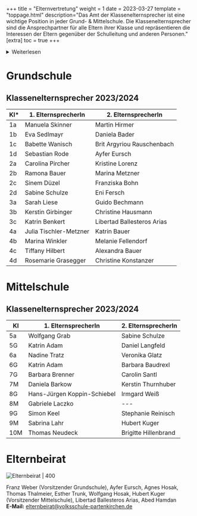 +++
title = "Elternvertretung"
weight = 1
date = 2023-03-27
template = "toppage.html"
description="Das Amt der Klassenelternsprecher ist eine wichtige Position in jeder Grund- & Mittelschule. Die Klassenelternsprecher sind die Ansprechpartner für alle Eltern ihrer Klasse und repräsentieren die Interessen der Eltern gegenüber der Schulleitung und anderen Personen."
[extra]
toc = true
+++
<details>
<summary>Weiterlesen</summary>
Die Aufgaben der Klassenselternsprecher sind vielfältig. Sie organisieren Elternabende, informieren die Eltern über schulische Angelegenheiten und unterstützen bei der Organisation von Klassenfesten und Ausflügen. Darüber hinaus sind sie Teil des Schulelternbeirats und vertreten die Interessen der Eltern auf Schul- und Gremiensitzungen.

Ein wichtiger Aspekt ihrer Arbeit ist die Zusammenarbeit mit der Lehrerin oder dem Lehrer der Klasse. Sie sind Bindeglied zwischen Eltern und Schule und tragen dazu bei, dass ein gutes Verhältnis zwischen beiden Parteien besteht. Wenn es Probleme oder Konflikte gibt, können sie vermitteln und helfen, eine Lösung zu finden.

Die Klassenselternsprecher haben auch eine wichtige Rolle bei der Mitgestaltung des Schulalltags. Sie können Anregungen und Vorschläge der Eltern an die Schulleitung weitergeben und somit dazu beitragen, dass die Schule den Bedürfnissen der Kinder und Eltern gerecht wird.

Um Klassenselternsprecher zu werden, müssen Eltern bei der Wahlversammlung der Klassenelternschaft kandidieren. Hierbei ist es wichtig, dass sie die Unterstützung der anderen Eltern haben und sich aktiv in die Arbeit einbringen möchten. Eine Klassenselternsprecherin wird in der Regel für ein Schuljahr gewählt.

Insgesamt ist das Amt der Klassenselternsprecher ein wichtiges Amt, das eine enge Zusammenarbeit zwischen Eltern und Schule fördert. Durch ihre Arbeit tragen sie dazu bei, dass die Schule den Bedürfnissen der Kinder und Eltern gerecht wird und ein harmonisches Miteinander zwischen beiden Parteien besteht.
</details>

# Grundschule
## Klassenelternsprecher 2023/2024

| Kl*| 1\. ElternsprecherIn | 2\. ElternsprecherIn  |
| ------ | ------------------------ | -------------------------- |
| 1a     | Manuela Skinner          | Martin Hirmer              |
| 1b     | Eva Sedlmayr             | Daniela Bader              |
| 1c     | Babette Wanisch          | Brit Argyriou Rauschenbach |
| 1d     | Sebastian Rode           | Ayfer Eursch               |
| 2a     | Carolina Pircher         | Kristine Lorenz            |
| 2b     | Ramona Bauer             | Marina Metzner             |
| 2c     | Sinem Düzel              | Franziska Bohn             |
| 2d     | Sabine Schulze           | Eni Fersch                 |
| 3a     | Sarah Liese              | Guido Bechmann             |
| 3b     | Kerstin Girbinger        | Christine Hausmann         |
| 3c     | Katrin Benkert           | Libertad Ballesteros Arias |
| 4a     | Julia Tischler-Metzner   | Katrin Bauer               |
| 4b     | Marina Winkler           | Melanie Fellendorf         |
| 4c     | Tiffany Hilbert          | Alexandra Bauer            |
| 4d     | Rosemarie Grasegger      | Christine Konstanzer       |

# Mittelschule
## Klassenelternsprecher 2023/2024
| Kl  | 1\. ElternsprecherIn        | 2\. ElternsprecherIn |
| --- | --------------------------- | -------------------- |
| 5a  | Wolfgang Grab               | Sabine Schulze       |
| 5G  | Katrin Adam                 | Daniel Langfeld      |
| 6a  | Nadine Tratz                | Veronika Glatz       |
| 6G  | Katrin Adam                 | Barbara Baudrexl     |
| 7G  | Barbara Brenner             | Carolin Santl        |
| 7M  | Daniela Barkow              | Kerstin Thurnhuber   |
| 8G  | Hans-Jürgen Koppin-Schiebel | Irmgard Weiß         |
| 8M  | Gabriele Laczko             | \---                 |
| 9G  | Simon Keel                  | Stephanie Reinisch   |
| 9M  | Sabrina Lahr                | Hubert Kuger         |
| 10M | Thomas Neudeck              | Brigitte Hillenbrand |

# Elternbeirat

![Elternbeirat | 400](../Elternbeirat.jpg)

Franz Weber (Vorsitzender Grundschule), Ayfer Eursch, Agnes Hosak,
Thomas Thalmeier, Esther Trunk, Wolfgang Hosak, Hubert Kuger
(Vorsitzender Mittelschule), Libertad Ballesteros Arias, Abed Hamdan   
**E-Mail:** [elternbeirat@volksschule-partenkirchen.de](mailto:elternbeirat@volksschule-partenkirchen.de)